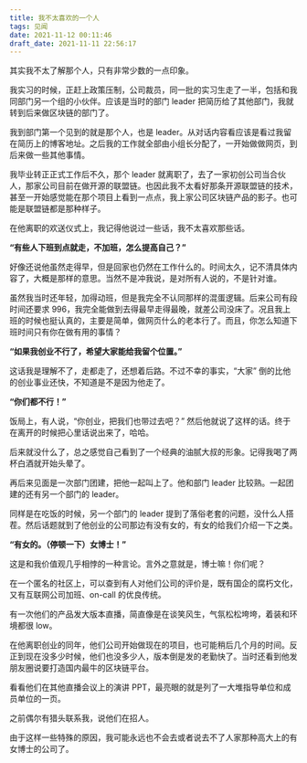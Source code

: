 ```yaml
---
title: 我不太喜欢的一个人
tags: 见闻
date: 2021-11-12 00:11:46
draft_date: 2021-11-11 22:56:17
---
```



其实我不太了解那个人，只有非常少数的一点印象。

我实习的时候，正赶上政策压制，公司裁员，同一批的实习生走了一半，包括和我同部门另一个组的小伙伴。应该是当时的部门 leader 把简历给了其他部门，我就转到后来做区块链的部门了。

我到部门第一个见到的就是那个人，也是 leader。从对话内容看应该是看过我留在简历上的博客地址。之后我的工作就全部由小组长分配了，一开始做做网页，到后来做一些其他事情。

我毕业转正正式工作后不久，那个 leader 就离职了，去了一家初创公司当合伙人，那家公司目前在做开源的联盟链。也因此我不太看好那条开源联盟链的技术，甚至一开始感觉能在那个项目上看到一点点，我上家公司区块链产品的影子。也可能是联盟链都是那种样子。

在他离职的欢送仪式上，我记得他说过一些话，我不太喜欢那些话。

**“有些人下班到点就走，不加班，怎么提高自己？”**

好像还说他虽然走得早，但是回家也仍然在工作什么的。时间太久，记不清具体内容了，大概是那样的意思。当然不是冲我说，是对所有人说的，不是针对谁。

虽然我当时还年轻，加得动班，但是我完全不认同那样的混蛋逻辑。后来公司有段时间还要求 996，我完全能做到去得最早走得最晚，就差公司没床了。况且我上班的时候也挺认真的，主要是简单，做网页什么的老本行了。而且，你怎么知道下班时间只有你在做有用的事情？

**“如果我创业不行了，希望大家能给我留个位置。”**

这话我是理解不了，走都走了，还想着后路。不过不幸的事实，“大家” 倒的比他的创业事业还快，不知道是不是因为他走了。

**“你们都不行！”**

饭局上，有人说，“你创业，把我们也带过去吧？” 然后他就说了这样的话。终于在离开的时候把心里话说出来了，哈哈。

后来就没什么了，总之感觉自己看到了一个经典的油腻大叔的形象。记得我喝了两杯白酒就开始头晕了。

再后来见面是一次部门团建，把他一起叫上了。他和部门 leader 比较熟。一起团建的还有另一个部门的 leader。

同样是在吃饭的时候，另一个部门的 leader 提到了落俗老套的问题，没什么人搭茬。然后话题就到了他创业的公司那边有没有女的，有女的给我们介绍一下之类。

**“有女的。（停顿一下）女博士！”**

这是和我价值观几乎相悖的一种言论。言外之意就是，博士嘛！你们呢？

在一个匿名的社区上，可以查到有人对他们公司的评价是，既有国企的腐朽文化，又有互联网公司加班、on-call 的优良传统。

有一次他们的产品发大版本直播，简直像是在谈笑风生，气氛松松垮垮，着装和环境都很 low。

在他离职创业的同年，他们公司开始做现在的项目，也可能稍后几个月的时间。反正到现在没多少时候，他们也没多少人，版本倒是发的老勤快了。当时还看到他发朋友圈说要打造国内最牛的区块链平台。

看看他们在其他直播会议上的演讲 PPT，最亮眼的就是列了一大堆指导单位和成员单位的一页。

之前偶尔有猎头联系我，说他们在招人。

由于这样一些特殊的原因，我可能永远也不会去或者说去不了人家那种高大上的有女博士的公司了。

